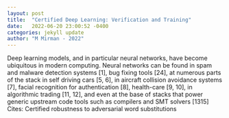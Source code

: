 ```yaml
---
layout: post
title:  "Certified Deep Learning: Verification and Training"
date:   2022-06-20 23:00:52 -0400
categories: jekyll update
author: "M Mirman - 2022"
---
```

Deep learning models, and in particular neural networks, have become ubiquitous in modern computing. Neural networks can be found in spam and malware detection systems [1], bug fixing tools [24], at numerous parts of the stack in self driving cars [5, 6], in aircraft collision avoidance systems [7], facial recognition for authentication [8], health-care [9, 10], in algorithmic trading [11, 12], and even at the base of stacks that power generic upstream code tools such as compilers and SMT solvers [1315]  Cites: Certified robustness to adversarial word substitutions
